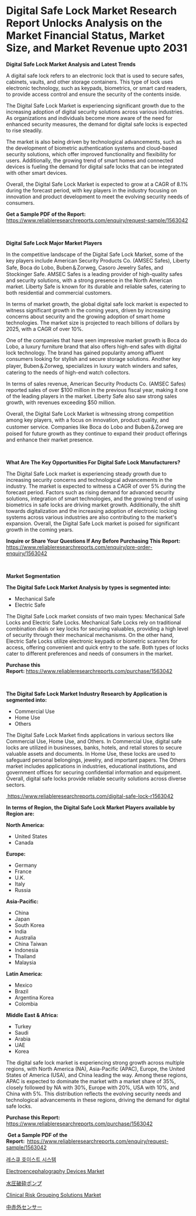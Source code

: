 <p><h1>Digital Safe Lock Market Research Report Unlocks Analysis on the Market Financial Status, Market Size, and Market Revenue upto 2031</h1></p><p><strong>Digital Safe Lock Market Analysis and Latest Trends</strong></p>
<p><p>A digital safe lock refers to an electronic lock that is used to secure safes, cabinets, vaults, and other storage containers. This type of lock uses electronic technology, such as keypads, biometrics, or smart card readers, to provide access control and ensure the security of the contents inside.</p><p>The Digital Safe Lock Market is experiencing significant growth due to the increasing adoption of digital security solutions across various industries. As organizations and individuals become more aware of the need for enhanced security measures, the demand for digital safe locks is expected to rise steadily.</p><p>The market is also being driven by technological advancements, such as the development of biometric authentication systems and cloud-based security solutions, which offer improved functionality and flexibility for users. Additionally, the growing trend of smart homes and connected devices is fueling the demand for digital safe locks that can be integrated with other smart devices.</p><p>Overall, the Digital Safe Lock Market is expected to grow at a CAGR of 8.1% during the forecast period, with key players in the industry focusing on innovation and product development to meet the evolving security needs of consumers.</p></p>
<p><strong>Get a Sample PDF of the Report:&nbsp;</strong> <a href="https://www.reliableresearchreports.com/enquiry/request-sample/1563042">https://www.reliableresearchreports.com/enquiry/request-sample/1563042</a></p>
<p>&nbsp;</p>
<p><strong>Digital Safe Lock Major Market Players</strong></p>
<p><p>In the competitive landscape of the Digital Safe Lock Market, some of the key players include American Security Products Co. (AMSEC Safes), Liberty Safe, Boca do Lobo, Buben＆Zorweg, Casoro Jewelry Safes, and Stockinger Safe. AMSEC Safes is a leading provider of high-quality safes and security solutions, with a strong presence in the North American market. Liberty Safe is known for its durable and reliable safes, catering to both residential and commercial customers.</p><p>In terms of market growth, the global digital safe lock market is expected to witness significant growth in the coming years, driven by increasing concerns about security and the growing adoption of smart home technologies. The market size is projected to reach billions of dollars by 2025, with a CAGR of over 10%.</p><p>One of the companies that have seen impressive market growth is Boca do Lobo, a luxury furniture brand that also offers high-end safes with digital lock technology. The brand has gained popularity among affluent consumers looking for stylish and secure storage solutions. Another key player, Buben＆Zorweg, specializes in luxury watch winders and safes, catering to the needs of high-end watch collectors.</p><p>In terms of sales revenue, American Security Products Co. (AMSEC Safes) reported sales of over $100 million in the previous fiscal year, making it one of the leading players in the market. Liberty Safe also saw strong sales growth, with revenues exceeding $50 million.</p><p>Overall, the Digital Safe Lock Market is witnessing strong competition among key players, with a focus on innovation, product quality, and customer service. Companies like Boca do Lobo and Buben＆Zorweg are poised for future growth as they continue to expand their product offerings and enhance their market presence.</p></p>
<p>&nbsp;</p>
<p><strong>What Are The Key Opportunities For Digital Safe Lock Manufacturers?</strong></p>
<p><p>The Digital Safe Lock market is experiencing steady growth due to increasing security concerns and technological advancements in the industry. The market is expected to witness a CAGR of over 5% during the forecast period. Factors such as rising demand for advanced security solutions, integration of smart technologies, and the growing trend of using biometrics in safe locks are driving market growth. Additionally, the shift towards digitalization and the increasing adoption of electronic locking systems across various industries are also contributing to the market's expansion. Overall, the Digital Safe Lock market is poised for significant growth in the coming years.</p></p>
<p><strong>Inquire or Share Your Questions If Any Before Purchasing This Report:</strong> <a href="https://www.reliableresearchreports.com/enquiry/pre-order-enquiry/1563042">https://www.reliableresearchreports.com/enquiry/pre-order-enquiry/1563042</a></p>
<p>&nbsp;</p>
<p><strong>Market Segmentation</strong></p>
<p><strong>The Digital Safe Lock Market Analysis by types is segmented into:</strong></p>
<p><ul><li>Mechanical Safe</li><li>Electric Safe</li></ul></p>
<p><p>The Digital Safe Lock market consists of two main types: Mechanical Safe Locks and Electric Safe Locks. Mechanical Safe Locks rely on traditional combination dials or key locks for securing valuables, providing a high level of security through their mechanical mechanisms. On the other hand, Electric Safe Locks utilize electronic keypads or biometric scanners for access, offering convenient and quick entry to the safe. Both types of locks cater to different preferences and needs of consumers in the market.</p></p>
<p><strong>Purchase this Report:&nbsp;</strong><a href="https://www.reliableresearchreports.com/purchase/1563042">https://www.reliableresearchreports.com/purchase/1563042</a></p>
<p>&nbsp;</p>
<p><strong>The Digital Safe Lock Market Industry Research by Application is segmented into:</strong></p>
<p><ul><li>Commercial Use</li><li>Home Use</li><li>Others</li></ul></p>
<p><p>The Digital Safe Lock Market finds applications in various sectors like Commercial Use, Home Use, and Others. In Commercial Use, digital safe locks are utilized in businesses, banks, hotels, and retail stores to secure valuable assets and documents. In Home Use, these locks are used to safeguard personal belongings, jewelry, and important papers. The Others market includes applications in industries, educational institutions, and government offices for securing confidential information and equipment. Overall, digital safe locks provide reliable security solutions across diverse sectors.</p></p>
<p><a href="https://www.reliableresearchreports.com/digital-safe-lock-r1563042">&nbsp;https://www.reliableresearchreports.com/digital-safe-lock-r1563042</a></p>
<p><strong>In terms of Region, the Digital Safe Lock Market Players available by Region are:</strong></p>
<p>
    <p> <strong> North America: </strong>
        <ul>
            <li>United States</li>
            <li>Canada</li>
        </ul>
        </p> 
    <p> <strong> Europe: </strong>
        <ul>
            <li>Germany</li>
            <li>France</li>
            <li>U.K.</li>
            <li>Italy</li>
            <li>Russia</li>
        </ul>
        </p> 
    <p> <strong> Asia-Pacific: </strong>
        <ul>
            <li>China</li>
            <li>Japan</li>
            <li>South Korea</li>
            <li>India</li>
            <li>Australia</li>
            <li>China Taiwan</li>
            <li>Indonesia</li>
            <li>Thailand</li>
            <li>Malaysia</li>
        </ul>
        </p> 
    <p> <strong> Latin America: </strong>
        <ul>
            <li>Mexico</li>
            <li>Brazil</li>
            <li>Argentina Korea</li>
            <li>Colombia</li>
        </ul>
        </p> 
    <p> <strong> Middle East & Africa: </strong>
        <ul>
            <li>Turkey</li>
            <li>Saudi</li>
            <li>Arabia</li>
            <li>UAE</li>
            <li>Korea</li>
        </ul>
    </p>
    </p>
<p><p>The digital safe lock market is experiencing strong growth across multiple regions, with North America (NA), Asia-Pacific (APAC), Europe, the United States of America (USA), and China leading the way. Among these regions, APAC is expected to dominate the market with a market share of 35%, closely followed by NA with 30%, Europe with 20%, USA with 10%, and China with 5%. This distribution reflects the evolving security needs and technological advancements in these regions, driving the demand for digital safe locks.</p></p>
<p><strong>Purchase this Report: </strong><a href="https://www.reliableresearchreports.com/purchase/1563042">https://www.reliableresearchreports.com/purchase/1563042</a></p>
<p>&nbsp;<strong>Get a Sample PDF of the Report:&nbsp;&nbsp;</strong><a href="https://www.reliableresearchreports.com/enquiry/request-sample/1563042">https://www.reliableresearchreports.com/enquiry/request-sample/1563042</a></p>
<p><strong></strong></p>
<p><p><a href="https://medium.com/@koreycrooks2022/%EA%B5%AC%EC%A1%B0%EC%9A%A9-%ED%98%B8%EC%9D%B4%EC%8A%A4%ED%8A%B8-%EC%8B%9C%EC%8A%A4%ED%85%9C-%EC%8B%9C%EC%9E%A5%EC%9D%80-%EC%8B%9C%EC%9E%A5-%EC%A0%90%EC%9C%A0%EC%9C%A8-%EC%8B%9C%EC%9E%A5-%ED%8A%B8%EB%A0%8C%EB%93%9C-%EB%B0%8F-%EC%8B%9C%EC%9E%A5-%EC%84%B1%EC%9E%A5%EC%97%90-%EA%B4%80%ED%95%9C-%EC%A0%95%EB%B3%B4%EB%A5%BC-%EC%A0%9C%EA%B3%B5%ED%95%A9%EB%8B%88%EB%8B%A4-4b38054602ff">레스큐 호이스트 시스템</a></p><p><a href="https://github.com/derrinmiltonellis35gcl/Market-Research-Report-List-2/blob/main/electroencephalography-devices-market.md">Electroencephalography Devices Market</a></p><p><a href="https://medium.com/@deontestanton2023/%E6%AC%A1%E3%81%AE%E6%96%87%E7%AB%A0%E3%82%92%E6%97%A5%E6%9C%AC%E8%AA%9E%E3%81%AB%E7%BF%BB%E8%A8%B3%E3%81%97%E3%81%A6%E3%81%8F%E3%81%A0%E3%81%95%E3%81%84-%E3%83%95%E3%83%A9%E3%83%83%E3%82%AD%E3%83%B3%E3%82%B0%E3%83%9D%E3%83%B3%E3%83%97%E5%B8%82%E5%A0%B4-%E7%AB%B6%E4%BA%89%E5%88%86%E6%9E%90-%E5%B8%82%E5%A0%B4%E5%8B%95%E5%90%91-%E3%81%9D%E3%81%97%E3%81%A62031%E5%B9%B4%E3%81%BE%E3%81%A7%E3%81%AE%E4%BA%88%E6%B8%AC-86671ab15492">水圧破砕ポンプ</a></p><p><a href="https://funky-papaya-cf4.notion.site/Clinical-Risk-Grouping-Solutions-Market-The-Key-To-Successful-Business-Strategy-Forecast-Till-2031-6991aadf60d24bd8a73496c6f29e9351">Clinical Risk Grouping Solutions Market</a></p><p><a href="https://github.com/efcvopdgkdx128/Market-Research-Report-List-1/blob/main/139499536050.md">中赤外センサー</a></p></p>